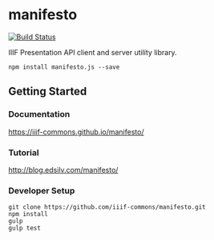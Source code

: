 # manifesto

[![Build Status](https://travis-ci.org/IIIF-Commons/manifesto.svg?branch=master)](https://travis-ci.org/IIIF-Commons/manifesto)

IIIF Presentation API client and server utility library.

    npm install manifesto.js --save

Getting Started
--

### Documentation

https://iiif-commons.github.io/manifesto/


### Tutorial

http://blog.edsilv.com/manifesto/


### Developer Setup

    git clone https://github.com/iiif-commons/manifesto.git
    npm install
    gulp
    gulp test